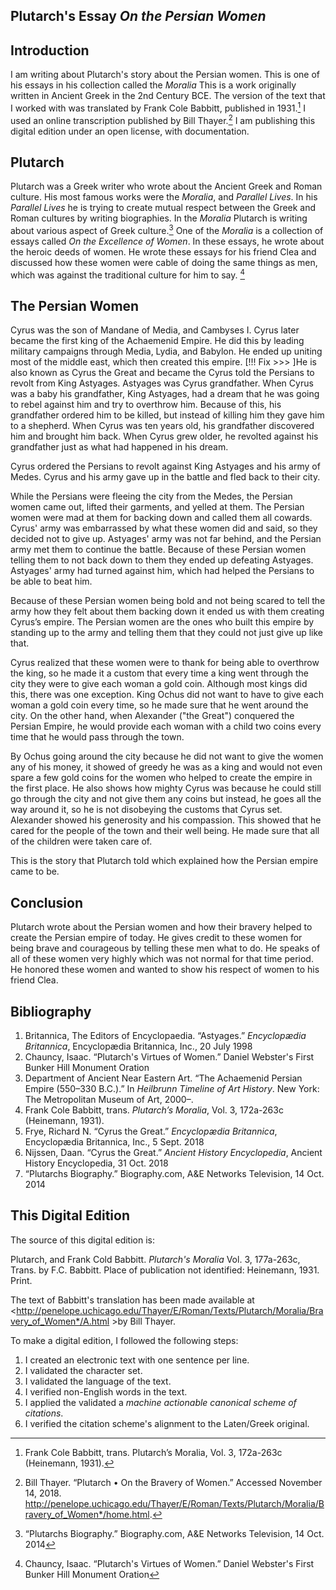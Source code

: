 ## Plutarch's Essay *On the Persian Women*

## Introduction
I am writing about Plutarch's story about the Persian women. This is one of his essays in his collection called the *Moralia* This is a work originally written in Ancient Greek in the 2nd Century BCE. The version of the text that I worked with was translated by Frank Cole Babbitt, published in 1931.[^Babbitt] I used an online transcription published by Bill Thayer.[^online] I am publishing this digital edition under an open license, with documentation.

[^Babbitt]: Frank Cole Babbitt, trans. Plutarch’s Moralia, Vol. 3, 172a-263c (Heinemann, 1931).

[^online]: Bill Thayer. “Plutarch • On the Bravery of Women.” Accessed November 14, 2018. http://penelope.uchicago.edu/Thayer/E/Roman/Texts/Plutarch/Moralia/Bravery_of_Women*/home.html.


## Plutarch
Plutarch was a Greek writer who wrote about the Ancient Greek and Roman culture. His most famous works were the *Moralia*, and *Parallel Lives*. In his *Parallel Lives* he is trying to create mutual respect between the Greek and Roman cultures by writing biographies. In the *Moralia* Plutarch is writing about various aspect of Greek culture.[^Plutarchs] One of the *Moralia* is a collection of essays called *On the Excellence of Women*. In these essays, he wrote about the heroic deeds of women. He wrote these essays for his friend Clea and discussed how these women were cable of doing the same things as men, which was against the traditional culture for him to say. [^Chauncy]

[^Plutarchs]: “Plutarchs Biography.” Biography.com, A&E Networks Television, 14 Oct. 2014

[^Chauncy]: Chauncy, Isaac. “Plutarch's Virtues of Women.” Daniel Webster's First Bunker Hill Monument Oration

## The Persian Women

Cyrus was the son of Mandane of Media, and Cambyses I. Cyrus later became the first king of the Achaemenid Empire. He did this by leading military campaigns through Media, Lydia, and Babylon. He ended up uniting most of the middle east, which then created this empire. [!!! Fix >>> ]He is also known as Cyrus the Great and became the Cyrus told the Persians to revolt from King Astyages. Astyages was Cyrus grandfather. When Cyrus was a baby his grandfather, King Astyages, had a dream that he was going to rebel against him and try to overthrow him. Because of this, his grandfather ordered him to be killed, but instead of killing him they gave him to a shepherd. When Cyrus was ten years old, his grandfather discovered him and brought him back. When Cyrus grew older, he revolted against his grandfather just as what had happened in his dream.

Cyrus ordered the Persians to revolt against King Astyages and his army of Medes. Cyrus and his army gave up in the battle and fled back to their city.  

While the Persians were fleeing the city from the Medes, the Persian women came out, lifted their garments, and yelled at them. The Persian women were mad at them for backing down and called them all cowards. Cyrus' army was embarrassed by what these women did and said, so they decided not to give up. Astyages' army was not far behind, and the Persian army met them to continue the battle. Because of these Persian women telling them to not back down to them they ended up defeating Astyages. Astyages' army had turned against him, which had helped the Persians to be able to beat him.

Because of these Persian women being bold and not being scared to tell the army how they felt about them backing down it ended us with them creating Cyrus’s empire. The Persian women are the ones who built this empire by standing up to the army and telling them that they could not just give up like that.

Cyrus realized that these women were to thank for being able to overthrow the king, so he made it a custom that every time a king went through the city they were to give each woman a gold coin. Although most kings did this, there was one exception. King Ochus did not want to have to give each woman a gold coin every time, so he made sure that he went around the city. On the other hand, when Alexander ("the Great") conquered the Persian Empire, he would provide each woman with a child two coins every time that he would pass through the town.

By Ochus going around the city because he did not want to give the women any of his money, it showed of greedy he was as a king and would not even spare a few gold coins for the women who helped to create the empire in the first place. He also shows how mighty Cyrus was because he could still go through the city and not give them any coins but instead, he goes all the way around it, so he is not disobeying the customs that Cyrus set. Alexander showed his generosity and his compassion. This showed that he cared for the people of the town and their well being. He made sure that all of the children were taken care of.

This is the story that Plutarch told which explained how the Persian empire came to be.

## Conclusion

Plutarch wrote about the Persian women and how their bravery helped to create the Persian empire of today. He gives credit to these women for being brave and courageous by telling these men what to do. He speaks of all of these women very highly which was not normal for that time period. He honored these women and wanted to show his respect of women to his friend Clea.


## Bibliography

1. Britannica, The Editors of Encyclopaedia. “Astyages.” *Encyclopædia Britannica*, Encyclopædia Britannica, Inc., 20 July 1998
1. Chauncy, Isaac. “Plutarch's Virtues of Women.” Daniel Webster's First Bunker Hill Monument Oration
1. Department of Ancient Near Eastern Art. “The Achaemenid Persian Empire (550–330 B.C.).” In *Heilbrunn Timeline of Art History*. New York: The Metropolitan Museum of Art, 2000–.
1. Frank Cole Babbitt, trans. *Plutarch’s Moralia*, Vol. 3, 172a-263c (Heinemann, 1931).
1. Frye, Richard N. “Cyrus the Great.” *Encyclopædia Britannica*, Encyclopædia Britannica, Inc., 5 Sept. 2018
1. Nijssen, Daan. “Cyrus the Great.” *Ancient History Encyclopedia*, Ancient History Encyclopedia, 31 Oct. 2018
1. “Plutarchs Biography.” Biography.com, A&E Networks Television, 14 Oct. 2014


## This Digital Edition

The source of this digital edition is:

Plutarch, and Frank Cold Babbitt. *Plutarch's Moralia* Vol. 3, 177a-263c, Trans. by F.C. Babbitt. Place of publication not identified: Heinemann, 1931. Print.

The text of Babbitt's translation has been made available at
<http://penelope.uchicago.edu/Thayer/E/Roman/Texts/Plutarch/Moralia/Bravery_of_Women*/A.html >by Bill Thayer.

To make a digital edition, I followed the following steps:

1. I created an electronic text with one sentence per line.
2. I validated the character set.
3. I validated the language of the text.
4. I verified non-English words in the text.
5. I applied the validated a *machine actionable canonical scheme of citations*.
6. I verified the citation scheme's alignment to the Laten/Greek original.
